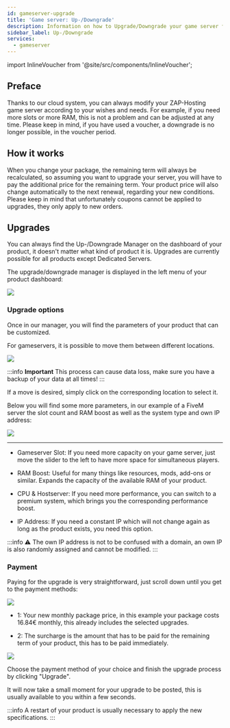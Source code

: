 ```yaml
---
id: gameserver-upgrade
title: 'Game server: Up-/Downgrade'
description: Information on how to Upgrade/Downgrade your game server from ZAP-Hosting.com - ZAP-Hosting.com documentation
sidebar_label: Up-/Downgrade
services:
  - gameserver
---
```


import InlineVoucher from '@site/src/components/InlineVoucher';

<InlineVoucher />

## Preface

Thanks to our cloud system, you can always modify your ZAP-Hosting game server according to your wishes and needs.
For example, if you need more slots or more RAM, this is not a problem and can be adjusted at any time.
Please keep in mind, if you have used a voucher, a downgrade is no longer possible, in the voucher period.

## How it works

When you change your package, the remaining term will always be recalculated, so assuming you want to upgrade your server, you will have to pay the additional price for the remaining term.
Your product price will also change automatically to the next renewal, regarding your new conditions.
Please keep in mind that unfortunately coupons cannot be applied to upgrades, they only apply to new orders.

## Upgrades

You can always find the Up-/Downgrade Manager on the dashboard of your product, it doesn't matter what kind of product it is.
Upgrades are currently possible for all products except Dedicated Servers.

The upgrade/downgrade manager is displayed in the left menu of your product dashboard:

![](https://screensaver01.zap-hosting.com/index.php/s/f9z7xyEpB55ZZ52/preview)

### Upgrade options

Once in our manager, you will find the parameters of your product that can be customized.

For gameservers, it is possible to move them between different locations.

![](https://screensaver01.zap-hosting.com/index.php/s/tW3sbKxSszQpb8a/preview)

:::info
**Important** This process can cause data loss, make sure you have a backup of your data at all times!
:::

If a move is desired, simply click on the corresponding location to select it.

Below you will find some more parameters, in our example of a FiveM server the slot count and RAM boost as well as the system type and own IP address:

![](https://screensaver01.zap-hosting.com/index.php/s/eb5FsMSdwJszjWK/preview)

*** 

* Gameserver Slot: If you need more capacity on your game server, just move the slider to the left to have more space for simultaneous players.

* RAM Boost: Useful for many things like resources, mods, add-ons or similar. Expands the capacity of the available RAM of your product.

* CPU & Hostserver: If you need more performance, you can switch to a premium system, which brings you the corresponding performance boost.

* IP Address: If you need a constant IP which will not change again as long as the product exists, you need this option.

:::info
⚠ The own IP address is not to be confused with a domain, an own IP is also randomly assigned and cannot be modified.
:::

### Payment

Paying for the upgrade is very straightforward, just scroll down until you get to the payment methods:

![](https://screensaver01.zap-hosting.com/index.php/s/PFsBtsMr7iyRadf/preview)

* 1: Your new monthly package price, in this example your package costs 16.84€ monthly, this already includes the selected upgrades.

* 2: The surcharge is the amount that has to be paid for the remaining term of your product, this has to be paid immediately.

![](https://screensaver01.zap-hosting.com/index.php/s/XtyJ6X4jjfz3AEY/preview)

Choose the payment method of your choice and finish the upgrade process by clicking "Upgrade".

It will now take a small moment for your upgrade to be posted, this is usually available to you within a few seconds.

:::info
A restart of your product is usually necessary to apply the new specifications.
:::

<InlineVoucher />
